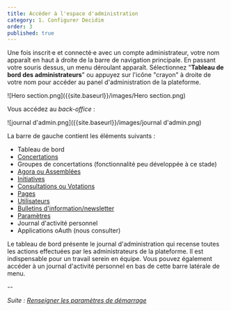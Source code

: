 ```yaml
---
title: Accéder à l'espace d'administration
category: 1. Configurer Decidim
order: 3
published: true
---
```

Une fois inscrit·e et connecté·e avec un compte administrateur, votre nom apparaît en haut à droite de la barre de navigation principale. En passant votre souris dessus, un menu déroulant apparaît. Sélectionnez "**Tableau de bord des administrateurs**" ou appuyez sur l'icône "crayon" à droite de votre nom pour accéder au panel d'administration de la plateforme.

![Hero section.png]({{site.baseurl}}/images/Hero section.png)

Vous accédez au *back-office* :

![journal d'admin.png]({{site.baseurl}}/images/journal d'admin.png)

La barre de gauche contient les éléments suivants :
* Tableau de bord
* [Concertations]({{site.baseurl}}/3-concertations/0-index/)
* Groupes de concertations (fonctionnalité peu développée à ce stade)
* [Agora ou Assemblées]({{site.baseurl}}/4-assemblees/1-configurer-assemblees/)
* [Initiatives]({{site.baseurl}}/5-initiatives/1-configurer-initiatives/)
* [Consultations ou Votations]({{site.baseurl}}/6-votations/0-index/)
* [Pages]({{site.baseurl}}/1-configurer-decidim/6-creer-pages-informations/)
* [Utilisateurs]({{site.baseurl}}/2-utilisateurs/0-index/)
* [Bulletins d'information/newsletter]({{site.baseurl}}/7-animation-plateforme/1-newsletters/) 
* [Paramètres]({{site.baseurl}}/1-configurer-decidim/1-parametres-demarrage/) 
* Journal d'activité personnel
* Applications oAuth (nous consulter)

Le tableau de bord présente le journal d'administration qui recense toutes les actions effectuées par les administrateurs de la plateforme. Il est indispensable pour un travail serein en équipe. Vous pouvez également accéder à un journal d'activité personnel en bas de cette barre latérale de menu.

--

*Suite : [Renseigner les paramètres de démarrage]({{site.baseurl}}/1-configurer-decidim/2-parametres-demarrage/)*
